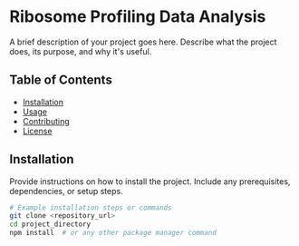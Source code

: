# Ribosome Profiling Data Analysis

A brief description of your project goes here. Describe what the project does, its purpose, and why it's useful.

## Table of Contents

- [Installation](#installation)
- [Usage](#usage)
- [Contributing](#contributing)
- [License](#license)

## Installation

Provide instructions on how to install the project. Include any prerequisites, dependencies, or setup steps.

```bash
# Example installation steps or commands
git clone <repository_url>
cd project_directory
npm install  # or any other package manager command
